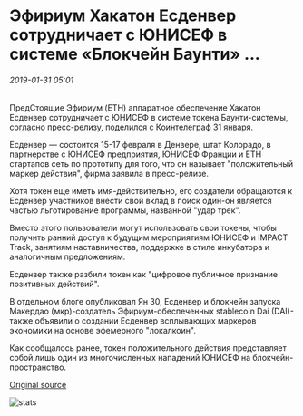 # Эфириум Хакатон Есденвер сотрудничает с ЮНИСЕФ в системе «Блокчейн Баунти» ...

###### 2019-01-31 05:01

ПредСтоящие Эфириум (ETH) аппаратное обеспечение Хакатон Есденвер сотрудничает с ЮНИСЕФ в системе токена Баунти-системы, согласно пресс-релизу, поделился с Коинтелеграф 31 января.

Есденвер — состоится 15-17 февраля в Денвере, штат Колорадо, в партнерстве с ЮНИСЕФ предприятия, ЮНИСЕФ Франции и ETH стартапов сеть по прототипу для того, что он называет "положительный маркер действия", фирма заявила в пресс-релизе.

Хотя токен еще иметь имя-действительно, его создатели обращаются к Есденвер участников внести свой вклад в поиск один-он является частью льготирование программы, названной "удар трек".

Вместо этого пользователи могут использовать свои токены, чтобы получить ранний доступ к будущим мероприятиям ЮНИСЕФ и IMPACT Track, занятиям наставничества, поддержке в стиле инкубатора и аналогичным предложениям.

Есденвер также разбили токен как "цифровое публичное признание позитивных действий".

В отдельном блоге опубликовал Ян 30, Есденвер и блокчейн запуска Макердао (мкр)-создатель Эфириум-обеспеченных stablecoin Dai (DAI)-также объявили о создании Есденвер всплывающих маркеров экономики на основе эфемерного "локалкоин".

Как сообщалось ранее, токен положительного действия представляет собой лишь один из многочисленных нападений ЮНИСЕФ на блокчейн-пространство.

[Original source](https://cointelegraph.com/news/ethereum-hackathon-ethdenver-partners-with-unicef-on-blockchain-bounty-system)

![stats](https://c.statcounter.com/11760860/0/a89fa40b/1/ "stats")